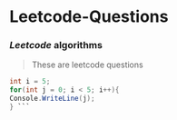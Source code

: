 # Leetcode-Questions
### *Leetcode* **algorithms**
> These are leetcode questions
```C#
int i = 5;
for(int j = 0; i < 5; i++){
Console.WriteLine(j);
} ```

